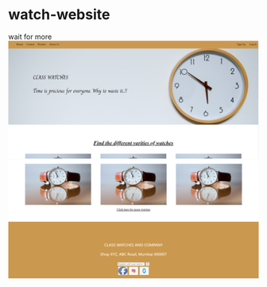 # watch-website
wait for more
![Website Preview 1](./Images/Website1.png)
![Website Preview 2](./Images/Website2.png)
